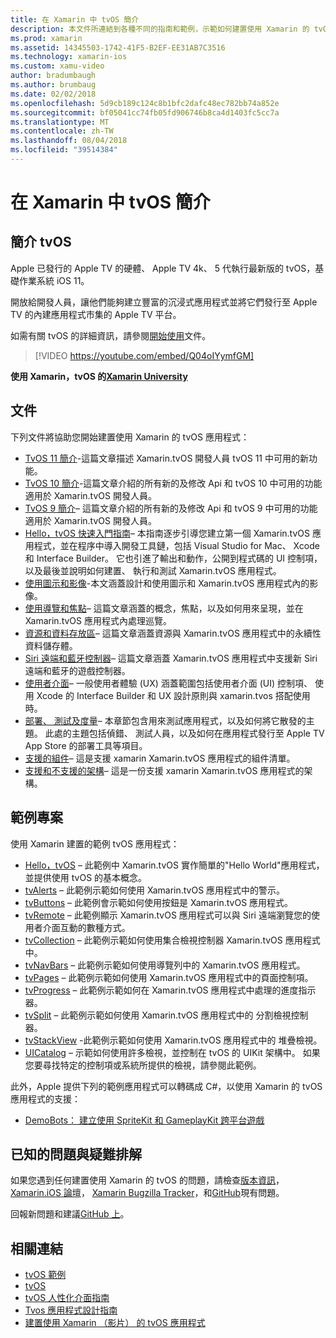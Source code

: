 ```yaml
---
title: 在 Xamarin 中 tvOS 簡介
description: 本文件所連結到各種不同的指南和範例，示範如何建置使用 Xamarin 的 tvOS 應用程式。 指南會討論各種功能，例如使用者介面開發、 資料儲存體、 圖示等。
ms.prod: xamarin
ms.assetid: 14345503-1742-41F5-B2EF-EE31AB7C3516
ms.technology: xamarin-ios
ms.custom: xamu-video
author: bradumbaugh
ms.author: brumbaug
ms.date: 02/02/2018
ms.openlocfilehash: 5d9cb189c124c8b1bfc2dafc48ec782bb74a852e
ms.sourcegitcommit: bf05041cc74fb05fd906746b8ca4d1403fc5cc7a
ms.translationtype: MT
ms.contentlocale: zh-TW
ms.lasthandoff: 08/04/2018
ms.locfileid: "39514384"
---
```

# <a name="introduction-to-tvos-in-xamarin"></a>在 Xamarin 中 tvOS 簡介

## <a name="introducing-tvos"></a>簡介 tvOS

Apple 已發行的 Apple TV 的硬體、 Apple TV 4k、 5 代執行最新版的 tvOS，基礎作業系統 iOS 11。

開放給開發人員，讓他們能夠建立豐富的沉浸式應用程式並將它們發行至 Apple TV 的內建應用程式市集的 Apple TV 平台。

如需有關 tvOS 的詳細資訊，請參閱[開始使用](~/ios/tvos/get-started/index.md)文件。

> [!VIDEO https://youtube.com/embed/Q04oIYymfGM]

**使用 Xamarin，tvOS 的[Xamarin University](https://university.xamarin.com/)**

## <a name="documentation"></a>文件

下列文件將協助您開始建置使用 Xamarin 的 tvOS 應用程式：

- [TvOS 11 簡介](~/ios/tvos/platform/introduction-to-tvos11.md)-這篇文章描述 Xamarin.tvOS 開發人員 tvOS 11 中可用的新功能。
- [TvOS 10 簡介](~/ios/tvos/platform/introduction-to-tvos10/index.md)-這篇文章介紹的所有新的及修改 Api 和 tvOS 10 中可用的功能適用於 Xamarin.tvOS 開發人員。
- [TvOS 9 簡介](~/ios/tvos/platform/tvos9.md)– 這篇文章介紹的所有新的及修改 Api 和 tvOS 9 中可用的功能適用於 Xamarin.tvOS 開發人員。 
- [Hello，tvOS 快速入門指南](~/ios/tvos/get-started/hello-tvos.md)– 本指南逐步引導您建立第一個 Xamarin.tvOS 應用程式，並在程序中導入開發工具鏈，包括 Visual Studio for Mac、 Xcode 和 Interface Builder。 它也引進了輸出和動作，公開到程式碼的 UI 控制項，以及最後並說明如何建置、 執行和測試 Xamarin.tvOS 應用程式。
- [使用圖示和影像](~/ios/tvos/app-fundamentals/icons-images.md)-本文涵蓋設計和使用圖示和 Xamarin.tvOS 應用程式內的影像。
- [使用導覽和焦點](~/ios/tvos/app-fundamentals/navigation-focus.md)– 這篇文章涵蓋的概念，焦點，以及如何用來呈現，並在 Xamarin.tvOS 應用程式內處理巡覽。
- [資源和資料存放區](~/ios/tvos/app-fundamentals/resources-data-storage.md)– 這篇文章涵蓋資源與 Xamarin.tvOS 應用程式中的永續性資料儲存體。
- [Siri 遠端和藍牙控制器](~/ios/tvos/platform/remote-bluetooth.md)– 這篇文章涵蓋 Xamarin.tvOS 應用程式中支援新 Siri 遠端和藍牙的遊戲控制器。
- [使用者介面](~/ios/tvos/user-interface/index.md)– 一般使用者體驗 (UX) 涵蓋範圍包括使用者介面 (UI) 控制項、 使用 Xcode 的 Interface Builder 和 UX 設計原則與 xamarin.tvos 搭配使用時。
- [部署、 測試及度量](~/ios/tvos/deploy-test/index.md)– 本章節包含用來測試應用程式，以及如何將它散發的主題。 此處的主題包括偵錯、 測試人員，以及如何在應用程式發行至 Apple TV App Store 的部署工具等項目。
- [支援的組件](~/ios/tvos/internals/assemblies.md)– 這是支援 xamarin Xamarin.tvOS 應用程式的組件清單。
- [支援和不支援的架構](~/ios/tvos/internals/frameworks.md)– 這是一份支援 xamarin Xamarin.tvOS 應用程式的架構。

## <a name="sample-projects"></a>範例專案

使用 Xamarin 建置的範例 tvOS 應用程式：

- [Hello，tvOS](https://developer.xamarin.com/samples/monotouch/tvos/Hello-tvOS/) – 此範例中 Xamarin.tvOS 實作簡單的"Hello World"應用程式，並提供使用 tvOS 的基本概念。
- [tvAlerts](https://developer.xamarin.com/samples/monotouch/tvos/tvAlerts/) – 此範例示範如何使用 Xamarin.tvOS 應用程式中的警示。
- [tvButtons](https://developer.xamarin.com/samples/monotouch/tvos/tvButtons/) – 此範例會示範如何使用按鈕是 Xamarin.tvOS 應用程式。
- [tvRemote](https://developer.xamarin.com/samples/monotouch/tvos/tvRemote/) – 此範例顯示 Xamarin.tvOS 應用程式可以與 Siri 遠端瀏覽您的使用者介面互動的數種方式。
- [tvCollection](https://developer.xamarin.com/samples/monotouch/tvos/tvCollection/) – 此範例示範如何使用集合檢視控制器 Xamarin.tvOS 應用程式中。
- [tvNavBars](https://developer.xamarin.com/samples/monotouch/tvos/tvNavBars/) – 此範例示範如何使用導覽列中的 Xamarin.tvOS 應用程式。
- [tvPages](https://developer.xamarin.com/samples/monotouch/tvos/tvPages/) – 此範例示範如何使用 Xamarin.tvOS 應用程式中的頁面控制項。
- [tvProgress](https://developer.xamarin.com/samples/monotouch/tvos/tvProgress/) – 此範例示範如何在 Xamarin.tvOS 應用程式中處理的進度指示器。
- [tvSplit](https://developer.xamarin.com/samples/monotouch/tvos/tvSplit/) – 此範例示範如何使用 Xamarin.tvOS 應用程式中的 分割檢視控制器。
- [tvStackView](https://developer.xamarin.com/samples/monotouch/tvos/tvStackView/) -此範例示範如何使用 Xamarin.tvOS 應用程式中的 堆疊檢視。
- [UICatalog](https://developer.xamarin.com/samples/monotouch/tvos/UICatalog/) – 示範如何使用許多檢視，並控制在 tvOS 的 UIKit 架構中。 如果您要尋找特定的控制項或系統所提供的檢視，請參閱此範例。

此外，Apple 提供下列的範例應用程式可以轉碼成 C#，以使用 Xamarin 的 tvOS 應用程式的支援：

- [DemoBots： 建立使用 SpriteKit 和 GameplayKit 跨平台遊戲](https://developer.apple.com/library/prerelease/tvos/samplecode/DemoBots/)

## <a name="known-issues-and-troubleshooting"></a>已知的問題與疑難排解

如果您遇到任何建置使用 Xamarin 的 tvOS 的問題，請檢查[版本資訊](http://releases.xamarin.com/)， [Xamarin.iOS 論壇](https://forums.xamarin.com/categories/ios)， [Xamarin Bugzilla Tracker](https://bugzilla.xamarin.com/query.cgi?product=iOS)，和[GitHub](https://github.com/xamarin/xamarin-macios/issues)現有問題。

回報新問題和建議[GitHub 上](https://github.com/xamarin/xamarin-macios/issues)。


## <a name="related-links"></a>相關連結

- [tvOS 範例](https://developer.xamarin.com/samples/tvos/all/)
- [tvOS](https://developer.apple.com/tvos/)
- [tvOS 人性化介面指南](https://developer.apple.com/tvos/human-interface-guidelines/)
- [Tvos 應用程式設計指南](https://developer.apple.com/library/prerelease/tvos/documentation/General/Conceptual/AppleTV_PG/)
- [建置使用 Xamarin （影片） 的 tvOS 應用程式](https://university.xamarin.com/lightninglectures/tvos-with-xamarin)
